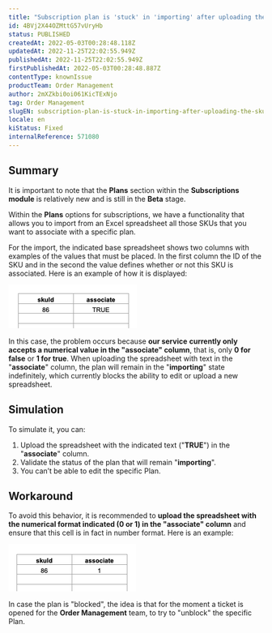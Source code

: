 ```yaml
---
title: "Subscription plan is 'stuck' in 'importing' after uploading the SKUs association spreadsheet"
id: 4BVj2X44OZMttG57vUryHb
status: PUBLISHED
createdAt: 2022-05-03T00:28:48.118Z
updatedAt: 2022-11-25T22:02:55.949Z
publishedAt: 2022-11-25T22:02:55.949Z
firstPublishedAt: 2022-05-03T00:28:48.887Z
contentType: knownIssue
productTeam: Order Management
author: 2mXZkbi0oi061KicTExNjo
tag: Order Management
slugEN: subscription-plan-is-stuck-in-importing-after-uploading-the-skus-association-spreadsheet
locale: en
kiStatus: Fixed
internalReference: 571080
---
```


## Summary



It is important to note that the **Plans** section within the **Subscriptions module** is relatively new and is still in the **Beta** stage.

Within the **Plans** options for subscriptions, we have a functionality that allows you to import from an Excel spreadsheet all those SKUs that you want to associate with a specific plan.

For the import, the indicated base spreadsheet shows two columns with examples of the values that must be placed. In the first column the ID of the SKU and in the second the value defines whether or not this SKU is associated. Here is an example of how it is displayed:

 ![](https://raw.githubusercontent.com/vtexdocs/help-center-content/refs/heads/main/docs/en/known-issues/Order%20Management/subscription-plan-is-stuck-in-importing-after-uploading-the-skus-association-spreadsheet_1.png)

In this case, the problem occurs because **our service** **currently only accepts a numerical value in the "associate" column**, that is, only **0 for false** or **1 for true**. When uploading the spreadsheet with text in the "**associate**" column, the plan will remain in the "**importing**" state indefinitely, which currently blocks the ability to edit or upload a new spreadsheet.



## Simulation



To simulate it, you can:

1. Upload the spreadsheet with the indicated text ("**TRUE**") in the "**associate**" column.
2. Validate the status of the plan that will remain "**importing**".
3. You can’t be able to edit the specific Plan.



## Workaround



To avoid this behavior, it is recommended to **upload the spreadsheet with the numerical format indicated (0 or 1) in the "associate" column** and ensure that this cell is in fact in number format. Here is an example:

 ![](https://raw.githubusercontent.com/vtexdocs/help-center-content/refs/heads/main/docs/en/known-issues/Order%20Management/subscription-plan-is-stuck-in-importing-after-uploading-the-skus-association-spreadsheet_2.png)

In case the plan is "blocked", the idea is that for the moment a ticket is opened for the **Order Management** team, to try to "unblock" the specific Plan.

